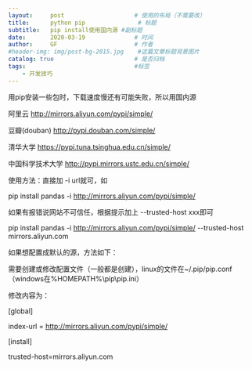 ```yaml
---
layout:     post                    # 使用的布局（不需要改）
title:      python pip               # 标题 
subtitle:   pip install使用国内源 #副标题
date:       2020-03-19              # 时间
author:     GF                      # 作者
#header-img: img/post-bg-2015.jpg    #这篇文章标题背景图片
catalog: true                       # 是否归档
tags:                               #标签
    - 开发技巧
---
```


用pip安装一些包时，下载速度慢还有可能失败，所以用国内源

阿里云 http://mirrors.aliyun.com/pypi/simple/

豆瓣(douban) http://pypi.douban.com/simple/ 

清华大学 https://pypi.tuna.tsinghua.edu.cn/simple/

中国科学技术大学 http://pypi.mirrors.ustc.edu.cn/simple/

使用方法：直接加 -i url就可，如

pip install pandas -i http://mirrors.aliyun.com/pypi/simple/

如果有报错说网站不可信任，根据提示加上 --trusted-host xxx即可

pip install pandas -i http://mirrors.aliyun.com/pypi/simple/   --trusted-host mirrors.aliyun.com

如果想配置成默认的源，方法如下：

需要创建或修改配置文件（一般都是创建），linux的文件在~/.pip/pip.conf（windows在%HOMEPATH%\pip\pip.ini）

修改内容为：

[global]

index-url = http://mirrors.aliyun.com/pypi/simple/

[install]

trusted-host=mirrors.aliyun.com